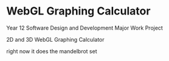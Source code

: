 # WebGL Graphing Calculator
 
Year 12 Software Design and Development Major Work Project

2D and 3D WebGL Graphing Calculator

right now it does the mandelbrot set